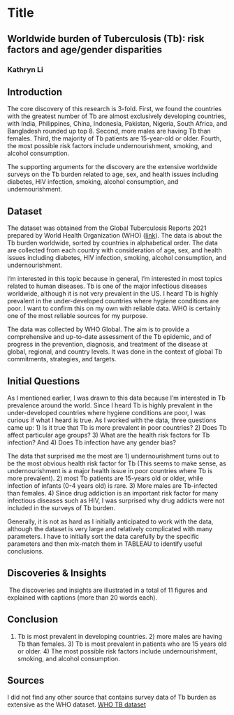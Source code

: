 # Title
## **Worldwide burden of Tuberculosis (Tb): risk factors and age/gender disparities**
### Kathryn Li

## Introduction

The core discovery of this research is 3-fold. First, we found the countries with the greatest number of Tb are almost exclusively developing countries, with India, Philippines, China, Indonesia, Pakistan, Nigeria, South Africa, and Bangladesh rounded up top 8. Second, more males are having Tb than females. Third, the majority of Tb patients are 15-year-old or older. Fourth, the most possible risk factors include undernourishment, smoking, and alcohol consumption.

The supporting arguments for the discovery are the extensive worldwide surveys on the Tb burden related to age, sex, and health issues including diabetes, HIV infection, smoking, alcohol consumption, and undernourishment.  

## Dataset
The dataset was obtained from the Global Tuberculosis Reports 2021 prepared by World Health Organization (WHO) ([link](https://www.who.int/teams/global-tuberculosis-programme/data)). The data is about the Tb burden worldwide, sorted by countries in alphabetical order. The data are collected from each country with consideration of age, sex, and health issues including diabetes, HIV infection, smoking, alcohol consumption, and undernourishment.  

I’m interested in this topic because in general, I’m interested in most topics related to human diseases. Tb is one of the major infectious diseases worldwide, although it is not very prevalent in the US. I heard Tb is highly prevalent in the under-developed countries where hygiene conditions are poor. I want to confirm this on my own with reliable data. WHO is certainly one of the most reliable sources for my purpose.

The data was collected by WHO Global. The aim is to provide a comprehensive and up-to-date assessment of the Tb epidemic, and of progress in the prevention, diagnosis, and treatment of the disease at global, regional, and country levels. It was done in the context of global Tb commitments, strategies, and targets. 

## Initial Questions

As I mentioned earlier, I was drawn to this data because I’m interested in Tb prevalence around the world. Since I heard Tb is highly prevalent in the under-developed countries where hygiene conditions are poor, I was curious if what I heard is true. As I worked with the data, three questions came up: 1) Is it true that Tb is more prevalent in poor countries? 2) Does Tb affect particular age groups? 3) What are the health risk factors for Tb infection? And 4) Does Tb infection have any gender bias? 

The data that surprised me the most are 1) undernourishment turns out to be the most obvious health risk factor for Tb (This seems to make sense, as undernourishment is a major health issue in poor countries where Tb is more prevalent). 2) most Tb patients are 15-years old or older, while infection of infants (0-4 years old) is rare. 3) More males are Tb-infected than females. 4) Since drug addiction is an important risk factor for many infectious diseases such as HIV, I was surprised why drug addicts were not included in the surveys of Tb burden. 

Generally, it is not as hard as I initially anticipated to work with the data, although the dataset is very large and relatively complicated with many parameters. I have to initially sort the data carefully by the specific parameters and then mix-match them in TABLEAU to identify useful conclusions. 

## Discoveries & Insights
<img src="">
The discoveries and insights are illustrated in a total of 11 figures and explained with captions (more than 20 words each).

## Conclusion

1) Tb is most prevalent in developing countries. 2) more males are having Tb than females. 3) Tb is most prevalent in patients who are 15 years old or older. 4) The most possible risk factors include undernourishment, smoking, and alcohol consumption.

## Sources

I did not find any other source that contains survey data of Tb burden as extensive as the WHO dataset. 
[WHO TB dataset](https://www.who.int/teams/global-tuberculosis-programme/data)
